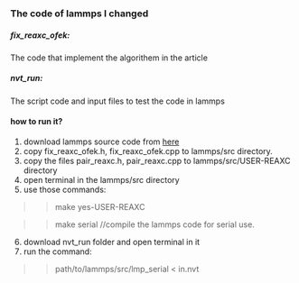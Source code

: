 ### The code of lammps I changed

##### fix_reaxc_ofek:
The code that implement the algorithem in the article

##### nvt_run:
The script code and input files to test the code in lammps

#### how to run it?
1. download lammps source code from [here](https://github.com/lammps/lammps.git)
2. copy fix_reaxc_ofek.h, fix_reaxc_ofek.cpp to lammps/src directory.
3. copy the files pair_reaxc.h, pair_reaxc.cpp to lammps/src/USER-REAXC directory
3. open terminal in the lammps/src directory
5. use those commands:
  >> make yes-USER-REAXC
  
  >> make serial //compile the lammps code for serial use.
6. download nvt_run folder and open terminal in it
7. run the command:
  >>path/to/lammps/src/lmp_serial < in.nvt




